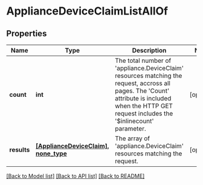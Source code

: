 # ApplianceDeviceClaimListAllOf

## Properties
Name | Type | Description | Notes
------------ | ------------- | ------------- | -------------
**count** | **int** | The total number of &#39;appliance.DeviceClaim&#39; resources matching the request, accross all pages. The &#39;Count&#39; attribute is included when the HTTP GET request includes the &#39;$inlinecount&#39; parameter. | [optional] 
**results** | [**[ApplianceDeviceClaim], none_type**](ApplianceDeviceClaim.md) | The array of &#39;appliance.DeviceClaim&#39; resources matching the request. | [optional] 

[[Back to Model list]](../README.md#documentation-for-models) [[Back to API list]](../README.md#documentation-for-api-endpoints) [[Back to README]](../README.md)


